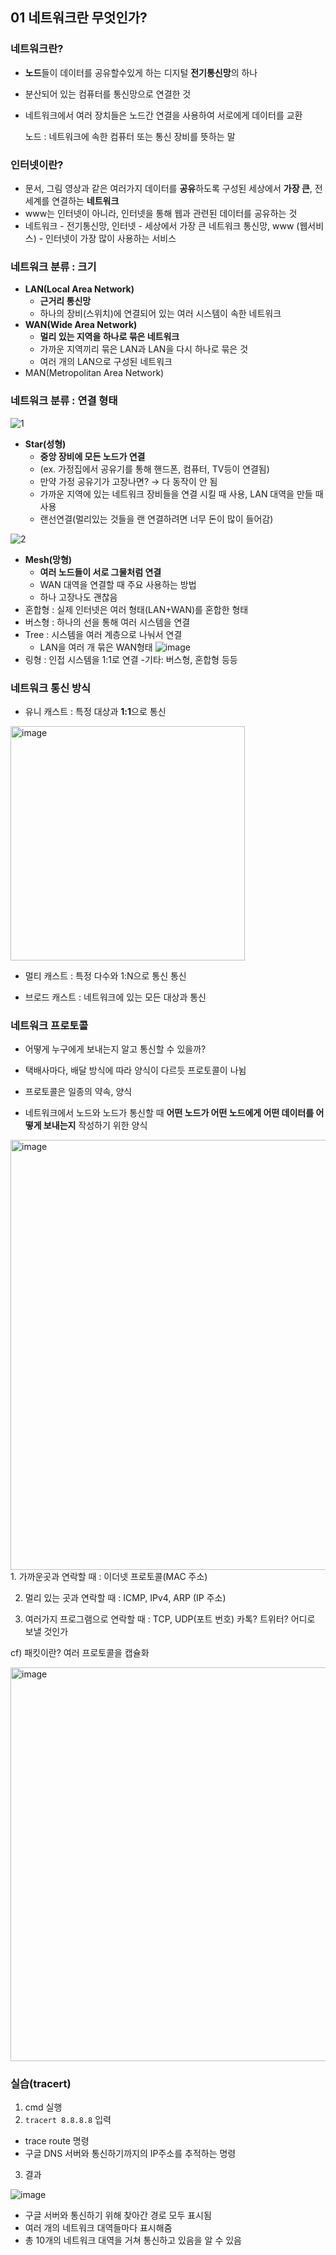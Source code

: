 
## ****01 네트워크란 무엇인가?****

### **네트워크란?**

- **노드**들이 데이터를 공유할수있게 하는 디지털 **전기통신망**의 하나
- 분산되어 있는 컴퓨터를 통신망으로 연결한 것
- 네트워크에서 여러 장치들은 노드간 연결을 사용하여 서로에게 데이터를 교환

    노드 : 네트워크에 속한 컴퓨터 또는 통신 장비를 뜻하는 말 

### **인터넷이란?**

- 문서, 그림 영상과 같은 여러가지 데이터를 **공유**하도록 구성된 세상에서 **가장 큰**, 전세계를 연결하는 **네트워크**
- www는 인터넷이 아니라, 인터넷을 통해 웹과 관련된 데이터를 공유하는 것
- 네트워크 - 전기통신망, 인터넷 - 세상에서 가장 큰 네트워크 통신망, www (웹서비스) - 인터넷이 가장 많이 사용하는 서비스

### **네트워크 분류 : 크기**

- **LAN(Local Area Network)**
    - **근거리 통신망**
    - 하나의 장비(스위치)에 연결되어 있는 여러 시스템이 속한 네트워크
- **WAN(Wide Area Network)**
    - **멀리 있는 지역을 하나로 묶은 네트워크**
    - 가까운 지역끼리 묶은 LAN과 LAN을 다시 하나로 묶은 것
    - 여러 개의 LAN으로 구성된 네트워크
- MAN(Metropolitan Area Network)

### **네트워크 분류 : 연결 형태**

![1](https://user-images.githubusercontent.com/64303211/196064629-04a3ffd1-7cb1-4737-9d9f-b6e269df09b0.png)


- **Star(성형)**
    - **중앙 장비에 모든 노드가 연결**
    - (ex. 가정집에서 공유기를 통해 핸드폰, 컴퓨터, TV등이 연결됨)
    - 만약 가정 공유기가 고장나면? → 다 동작이 안 됨
    - 가까운 지역에 있는 네트워크 장비들을 연결 시킬 때 사용, LAN 대역을 만들 때 사용
    - 랜선연결(멀리있는 것들을 랜 연결하려면 너무 돈이 많이 들어감)
    
![2](https://user-images.githubusercontent.com/64303211/196064638-6e6dc8bf-fe62-4dc3-b2bc-90835ee282ef.png)



- **Mesh(망형)**
    - **여러 노드들이 서로 그물처럼 연결**
    - WAN 대역을 연결할 때 주요 사용하는 방법
    - 하나 고장나도 괜찮음
- 혼합형 : 실제 인터넷은 여러 형태(LAN+WAN)를 혼합한 형태
- 버스형 : 하나의 선을 통해 여러 시스템을 연결
- Tree : 시스템을 여러 계층으로 나눠서 연결
    -   LAN을 여러 개 묶은 WAN형태
    ![image](https://user-images.githubusercontent.com/102589253/196064502-ae309d3e-15a9-435b-806e-474cfc15f71d.png)
- 링형 : 인접 시스템을 1:1로 연결
-기타: 버스형, 혼합형 등등


### 네트워크 통신 방식

- 유니 캐스트 : 특정 대상과 **1:1**으로 통신
<img width="375" alt="image" src="https://user-images.githubusercontent.com/102589253/196063976-66ffe3cb-c052-4cda-a2d4-016250e2a5b9.png">

- 멀티 캐스트 : 특정 다수와 1:N으로 통신 통신

- 브로드 캐스트 : 네트워크에 있는 모든 대상과 통신

###  네트워크 프로토콜
- 어떻게 누구에게 보내는지 알고 통신할 수 있을까?
- 택배사마다, 배달 방식에 따라 양식이 다르듯 프로토콜이 나뉨
- 프로토콜은 일종의 약속, 양식

- 네트워크에서 노드와 노드가 통신할 때 **어떤 노드가 어떤 노드에게 어떤 데이터를 어떻게 보내는지** 작성하기 위한 양식
<img width="688" alt="image" src="https://user-images.githubusercontent.com/102589253/196064094-beefb519-272f-4115-8f9e-bf96a54167eb.png">
1. 가까운곳과 연락할 때 : 이더넷 프로토콜(MAC 주소)

2. 멀리 있는 곳과 연락할 때 : ICMP, IPv4, ARP (IP 주소)

3. 여러가지 프로그램으로 연락할 때 : TCP, UDP(포트 번호)
카톡? 트위터? 어디로 보낼 것인가 

cf) 패킷이란? 여러 프로토콜을 캡슐화

<img width="630" alt="image" src="https://user-images.githubusercontent.com/102589253/196064146-6c9697b7-fa16-4114-93a2-9cc96b06433e.png">


### 실습(tracert)
1. cmd 실행
2.  `tracert 8.8.8.8` 입력
- trace route 명령 
 - 구글 DNS 서버와 통신하기까지의  IP주소를 추적하는 명령
3.  결과

 ![image](https://user-images.githubusercontent.com/102589253/196064405-0453708c-19cd-4ea0-a572-954d4befe937.png)

 - 구글 서버와 통신하기 위해 찾아간 경로 모두 표시됨
 - 여러 개의 네트워크 대역들마다 표시해줌
 - 총 10개의 네트워크 대역을 거쳐 통신하고 있음을 알 수 있음
